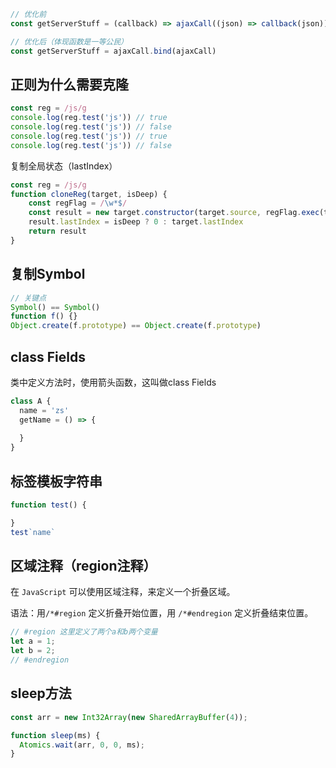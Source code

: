 
```js
// 优化前
const getServerStuff = (callback) => ajaxCall((json) => callback(json))

// 优化后（体现函数是一等公民）
const getServerStuff = ajaxCall.bind(ajaxCall)
```

## 正则为什么需要克隆
```js
const reg = /js/g
console.log(reg.test('js')) // true
console.log(reg.test('js')) // false
console.log(reg.test('js')) // true
console.log(reg.test('js')) // false
```
复制全局状态（lastIndex）

```js
const reg = /js/g
function cloneReg(target, isDeep) {
    const regFlag = /\w*$/
    const result = new target.constructor(target.source, regFlag.exec(target))
    result.lastIndex = isDeep ? 0 : target.lastIndex
    return result
}
```

## 复制Symbol
```js
// 关键点
Symbol() == Symbol()
function f() {}
Object.create(f.prototype) == Object.create(f.prototype)
```

## class Fields
类中定义方法时，使用箭头函数，这叫做class Fields
```js
class A {
  name = 'zs'
  getName = () => {
    
  }
}
```

## 标签模板字符串
```js
function test() {

}
test`name`
```

## 区域注释（region注释）

在 `JavaScript` 可以使用区域注释，来定义一个折叠区域。

语法：用`/*#region` 定义折叠开始位置，用 `/*#endregion` 定义折叠结束位置。

```js
// #region 这里定义了两个a和b两个变量
let a = 1;
let b = 2;
// #endregion
```


## sleep方法

```js
const arr = new Int32Array(new SharedArrayBuffer(4));

function sleep(ms) {
  Atomics.wait(arr, 0, 0, ms);
}
```